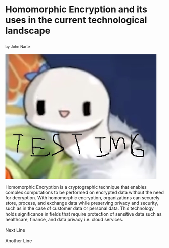 # Homomorphic Encryption and its uses in the current technological landscape
<sub>by John Narte</sub>
<br/><br/>
![Book logo](assets/blog-test-img.jpg)

Homomorphic Encryption is a cryptographic technique that enables complex computations to be performed on encrypted data without the need for decryption.
With homomorphic encryption, organizations can securely store, process, and exchange data while preserving privacy and security, such as in the case of customer data or personal data.
This technology holds significance in fields that require protection of sensitive data such as healthcare, finance, and data privacy i.e. cloud services.
<br/><br/>
Next Line
<br/><br/>
Another Line
